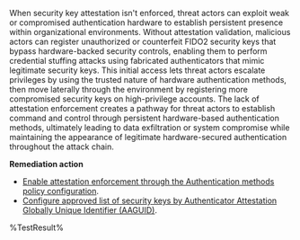 When security key attestation isn't enforced, threat actors can exploit weak or compromised authentication hardware to establish persistent presence within organizational environments. Without attestation validation, malicious actors can register unauthorized or counterfeit FIDO2 security keys that bypass hardware-backed security controls, enabling them to perform credential stuffing attacks using fabricated authenticators that mimic legitimate security keys. This initial access lets threat actors escalate privileges by using the trusted nature of hardware authentication methods, then move laterally through the environment by registering more compromised security keys on high-privilege accounts. The lack of attestation enforcement creates a pathway for threat actors to establish command and control through persistent hardware-based authentication methods, ultimately leading to data exfiltration or system compromise while maintaining the appearance of legitimate hardware-secured authentication throughout the attack chain. 

**Remediation action**

- [Enable attestation enforcement through the Authentication methods policy configuration](https://learn.microsoft.com/entra/identity/authentication/how-to-enable-passkey-fido2?wt.mc_id=zerotrustrecommendations_automation_content_cnl_csasci#enable-passkey-fido2-authentication-method).
- [Configure approved list of security keys by Authenticator Attestation Globally Unique Identifier (AAGUID)](https://learn.microsoft.com/entra/identity/authentication/concept-fido2-hardware-vendor?wt.mc_id=zerotrustrecommendations_automation_content_cnl_csasci).
<!--- Results --->
%TestResult%

